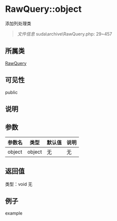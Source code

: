 # RawQuery::object
添加列处理类
> *文件信息* suda\archive\RawQuery.php: 29~457
## 所属类 

[RawQuery](../RawQuery.md)

## 可见性

  public  
## 说明



## 参数

 
| 参数名 | 类型 | 默认值 | 说明 |
|--------|-----|-------|-------|
 | object |  object | 无 | 无 |
## 返回值
 
类型：void
无
## 例子

example